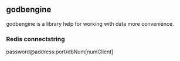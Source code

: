 ## godbengine
godbengine is a library help for working with data more convenience.

### Redis connectstring 
password@address:port/dbNum[numClient]